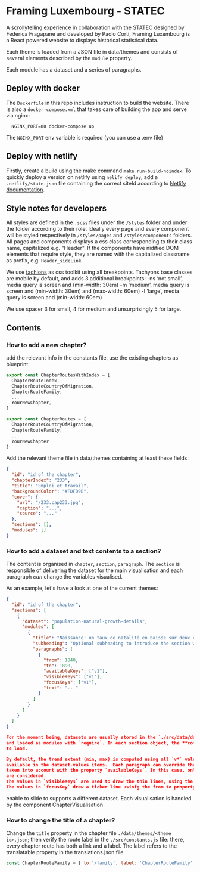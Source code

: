# Framing Luxembourg - STATEC

A scrollytelling experience in collaboration with the STATEC designed by Federica Fragapane and developed by Paolo Corti, Framing Luxembourg is a React powered website to displays historical statistical data.

Each theme is loaded from a JSON file in data/themes and consists of several elements described by the `module` property.

Each module has a dataset and a series of paragraphs.

## Deploy with docker
The `Dockerfile` in this repo includes instruction to build the website. There is also a `docker-compose.xml` that takes care of building the app and serve via nginx:

```
  NGINX_PORT=80 docker-compose up
```

The `NGINX_PORT` env variable is required (you can use a .env file)

## Deploy with netlify
Firstly, create a build using the make command `make run-build-noindex`.
To quickly deploy a version on netlify using `nelify deploy`, add a `.netlify/state.json` file containing the correct siteId according to [Netlify documentation](https://docs.netlify.com/cli/get-started/#link-and-unlink-sites).

## Style notes for developers
All styles are defined in the `.scss` files under the `/styles` folder and under the
folder according to their role. Ideally every page and every component will be styled respectively
in `/styles/pages` and `/styles/components` folders.
All pages and components displays a css class corresponding to their class name, capitalized
e.g. "Header". If the components have nidified DOM elements that require style, they are named
with the capitalized classname as prefix, e.g. `Header_sideLink`.

We use [tachions](https://tachyons.io/) as css toolkit using all breakpoints.
Tachyons base classes are mobile by default, and adds 3 additional breakpoints:
-ns ‘not small’, media query is screen and (min-width: 30em)
-m ‘medium’, media query is screen and (min-width: 30em) and (max-width: 60em)
-l ‘large’, media query is screen and (min-width: 60em)

We use spacer 3 for small, 4 for medium and unsurprisingly 5 for large.

## Contents

### How to add a new chapter?
add the relevant info in the constants file, use the existing chapters as blueprint:

```javascript
export const ChapterRoutesWithIndex = [
  ChapterRouteIndex,
  ChapterRouteCountryOfMigration,
  ChapterRouteFamily,
  ...
  YourNewChapter,
]

export const ChapterRoutes = [
  ChapterRouteCountryOfMigration,
  ChapterRouteFamily,
  ...
  YourNewChapter
]
```

Add the relevant theme file in data/themes containing at least these fields:
```json
{
  "id": "id of the chapter",
  "chapterIndex": "233",
  "title": "Emploi et travail",
  "backgroundColor": "#FDFD9B",
  "cover": {
    "url": "/233.cap233.jpg",
    "caption": "...",
    "source": "..."
  },
  "sections": [],
  "modules": []
}
```

### How to add a dataset and text contents to a section?
The content is organised in `chapter`, `section`, `paragraph`. The `section` is
responsible of delivering the dataset for the main visualisation and each paragraph
*can* change the variables visualised.

As an example, let's have a look at one of the current themes:
```json
{
  "id": "id of the chapter",
  "sections": [
    {
      "dataset": "population-natural-growth-details",
      "modules": [
        {
          "title": "Naissance: un taux de natalité en baisse sur deux cents ans",
          "subheading": "Optional subheading to introduce the section with a bigger font",
          "paragraphs": [
            {
              "from": 1840,
              "to": 1890,
              "availableKeys": ["v1"],
              "visibleKeys": ["v1"],
              "focusKeys": ["v1"],
              "text": "..."
            }
          ]
        }
      ]
    }
  ]
}

For the moment being, datasets are usually stored in the `./src/data/datasets/` folder,
and loaded as modules with `require`. In each section object, the **compulsory** `dataset` property defines the filename
to load.

By default, the trend extent (min, max) is computed using all `v*` values
available in the dataset.values items.  Each paragraph can override the values
taken into account with the property `availableKeys`. In this case, only the values of the `v1` property
are considered.
The values in `visibleKeys` are used to draw the thin lines, using the full range 1940 to today.
The values in `focusKey` draw a ticker line usinfg the from to property. If no focusKey is present, the `v` is then highighted


  ```

enable to slide to supports a different dataset.
Each visualisation is handled by the component ChapterVisualisation

### How to change the title of a chapter?
Change the `title` property in the chapter file `./data/themes/<theme id>.json`; then verify
the route label in the `./src/constants.js` file: there, every chapter route
has both a link and a label. The label refers to the translatable property in the translations.json file

```javascript
const ChapterRouteFamily = { to:'/family', label: 'ChapterRouteFamily'}
```
